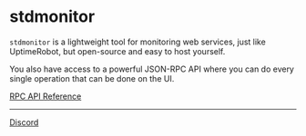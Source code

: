 # stdmonitor

`stdmonitor` is a lightweight tool for monitoring web services, just like UptimeRobot, but open-source and easy to host
yourself.

You also have access to a powerful JSON-RPC API where you can do every single operation that can be done on the UI.

[RPC API Reference](json-rpc-reference.md)

--------------
[Discord](https://discord.gg/PkaagPmwzN)
